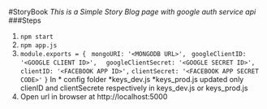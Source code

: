 #StoryBook
*This is a Simple Story Blog page with google auth service api*
###Steps
1. ```npm start```
1. ```npm app.js```
1. ```module.exports = {```
   ``` mongoURI: '<MONGODB URL>',```
   ``` googleClientID: '<GOOGLE CLIENT ID>',```
  ```  googleClientSecret: '<GOOGLE SECRET ID>',```
  ```  clientID: '<FACEBOOK APP ID>',```
   ``` clientSecret: '<FACEBOOK APP SECRET CODE>' ```
```}```
 In * config folder 
        *keys_dev.js
        *keys_prod.js updated only clienID and clientSecrete respectively in keys_dev.js or keys_prod.js
1. Open url in browser at http://localhost:5000

